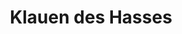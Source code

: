 ---
layout: home
title: Klauen des Hasses
category: religion
central_figure: Malusdur
type: Kult
redirect_from: /organisations/klauen-des-hasses
---